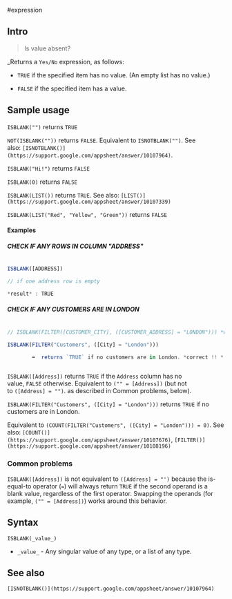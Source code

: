 #expression 

## Intro
> Is value absent?

_Returns a `Yes/No` expression, as follows:

-   `TRUE` if the specified item has no value. (An empty list has no value.)
    
-   `FALSE` if the specified item has a value.
    


## Sample usage

`ISBLANK("")` returns `TRUE`

`NOT(ISBLANK(""))` returns `FALSE`. Equivalent to `ISNOTBLANK("")`. See also: `[ISNOTBLANK()](https://support.google.com/appsheet/answer/10107964)`.

`ISBLANK("Hi!")` returns `FALSE`

`ISBLANK(0)` returns `FALSE`

`ISBLANK(LIST())` returns `TRUE`. See also: `[LIST()](https://support.google.com/appsheet/answer/10107339)`

`ISBLANK(LIST("Red", "Yellow", "Green"))` returns `FALSE`

#### Examples

##### CHECK IF ANY ROWS IN COLUMN "ADDRESS"

```javascript

ISBLANK([ADDRESS]) 

// if one address row is empty

*result* : TRUE


```

##### CHECK IF ANY CUSTOMERS ARE IN LONDON

```javascript

// ISBLANK(FILTER([CUSTOMER_CITY], ([CUSTOMER_ADDRESS] = "LONDON"))) *wrong ??*

ISBLANK(FILTER("Customers", ([City] = "London")))

		➡️  returns `TRUE` if no customers are in London. *correct !! *



```

`ISBLANK([Address])` returns `TRUE` if the `Address` column has no value, `FALSE` otherwise. Equivalent to `("" = [Address])` (but not to `([Address] = "")`. as described in Common problems, below).

`ISBLANK(FILTER("Customers", ([City] = "London")))` returns `TRUE` if no customers are in London. 

Equivalent to `(COUNT(FILTER("Customers", ([City] = "London"))) = 0)`. See also: `[COUNT()](https://support.google.com/appsheet/answer/10107676)`, `[FILTER()](https://support.google.com/appsheet/answer/10108196)`

### Common problems

`ISBLANK([Address])` is not equivalent to `([Address] = "')` because the is-equal-to operator (`=`) will always return `TRUE` if the second operand is a blank value, regardless of the first operator. Swapping the operands (for example, `("" = [Address])`) works around this behavior.

## Syntax

`ISBLANK(_value_)`

-   `_value_` - Any singular value of any type, or a list of any type.

## See also

`[ISNOTBLANK()](https://support.google.com/appsheet/answer/10107964)`